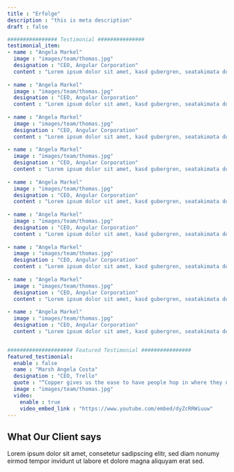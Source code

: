 ```yaml
---
title : "Erfolge"
description : "this is meta description"
draft : false

################ Testimonial ###############
testimonial_item:
- name : "Angela Markel"
  image : "images/team/thomas.jpg"
  designation : "CEO, Angular Corporation"
  content : "Lorem ipsum dolor sit amet, kasd gubergren, seatakimata dolores et rebum stetclita"
  
- name : "Angela Markel"
  image : "images/team/thomas.jpg"
  designation : "CEO, Angular Corporation"
  content : "Lorem ipsum dolor sit amet, kasd gubergren, seatakimata dolores et rebum stetclita"
  
- name : "Angela Markel"
  image : "images/team/thomas.jpg"
  designation : "CEO, Angular Corporation"
  content : "Lorem ipsum dolor sit amet, kasd gubergren, seatakimata dolores et rebum stetclita"
  
- name : "Angela Markel"
  image : "images/team/thomas.jpg"
  designation : "CEO, Angular Corporation"
  content : "Lorem ipsum dolor sit amet, kasd gubergren, seatakimata dolores et rebum stetclita"
  
- name : "Angela Markel"
  image : "images/team/thomas.jpg"
  designation : "CEO, Angular Corporation"
  content : "Lorem ipsum dolor sit amet, kasd gubergren, seatakimata dolores et rebum stetclita"
  
- name : "Angela Markel"
  image : "images/team/thomas.jpg"
  designation : "CEO, Angular Corporation"
  content : "Lorem ipsum dolor sit amet, kasd gubergren, seatakimata dolores et rebum stetclita"
  
- name : "Angela Markel"
  image : "images/team/thomas.jpg"
  designation : "CEO, Angular Corporation"
  content : "Lorem ipsum dolor sit amet, kasd gubergren, seatakimata dolores et rebum stetclita"
  
- name : "Angela Markel"
  image : "images/team/thomas.jpg"
  designation : "CEO, Angular Corporation"
  content : "Lorem ipsum dolor sit amet, kasd gubergren, seatakimata dolores et rebum stetclita"
  
- name : "Angela Markel"
  image : "images/team/thomas.jpg"
  designation : "CEO, Angular Corporation"
  content : "Lorem ipsum dolor sit amet, kasd gubergren, seatakimata dolores et rebum stetclita"


##################### Featured Testimonial ################
featured_testimonial:
  enable : false
  name : "Marsh Angela Costa"
  designation : "CEO, Trello"
  quote : "“Copper gives us the ease to have people hop in where they need to, to get to a customer resolution really quickly.”"
  image : "images/team/thomas.jpg"
  video:
    enable : true
    video_embed_link : "https://www.youtube.com/embed/dyZcRRWiuuw"
---
```


## What Our **Client says**
Lorem ipsum dolor sit amet, consetetur sadipscing elitr, sed diam nonumy eirmod tempor invidunt ut labore et dolore magna aliquyam erat sed.